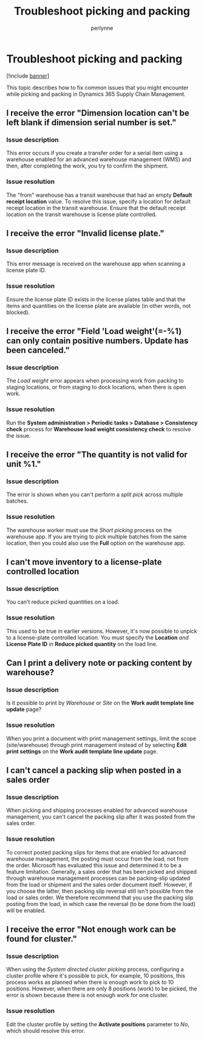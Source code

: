 ﻿---
# required metadata

title: Troubleshoot picking and packing
description: This topic describes how to fix common issues that you might encounter while picking and packing in Dynamics 365 Supply Chain Management.
author: perlynne
manager: tfehr
ms.date: 10/19/2020
ms.topic: article
ms.prod: 
ms.service: dynamics-ax-applications
ms.technology: 

# optional metadata

ms.search.form: 
# ROBOTS: 
audience: Application user
# ms.devlang: 
ms.reviewer: kamaybac
ms.search.scope: Core, Operations
# ms.tgt_pltfrm: 
ms.custom: 
ms.assetid: 
ms.search.region: Global
# ms.search.industry: 
ms.author: perlynne
ms.search.validFrom: 2020-10-19
ms.dyn365.ops.version: 10.0.15
---

# Troubleshoot picking and packing

[!include [banner](../includes/banner.md)]

This topic describes how to fix common issues that you might encounter while picking and packing in Dynamics 365 Supply Chain Management.

## I receive the error "Dimension location can't be left blank if dimension serial number is set."

### Issue description

This error occurs if you create a transfer order for a serial item using a warehouse enabled for an advanced warehouse management (WMS) and then, after completing the work, you try to confirm the shipment.

### Issue resolution

The "from" warehouse has a transit warehouse that had an empty **Default receipt location** value. To resolve this issue, specify a location for default receipt location in the transit warehouse. Ensure that the default receipt location on the transit warehouse is license plate controlled.

## I receive the error "Invalid license plate."

### Issue description

This error message is received on the warehouse app when scanning a license plate ID.

### Issue resolution

Ensure the license plate ID exists in the license plates table and that the items and quantities on the license plate are available (in other words, not blocked).

## I receive the error "Field 'Load weight'(=-%1) can only contain positive numbers. Update has been canceled."

### Issue description

The *Load weight* error appears when processing work from packing to staging locations, or from staging to dock locations, when there is open work.

### Issue resolution

Run the **System administration \> Periodic tasks \> Database \> Consistency check** process for **Warehouse load weight consistency check** to resolve the issue.

## I receive the error "The quantity is not valid for unit %1."

### Issue description

The error is shown when you can't perform a *split pick* across multiple batches.

### Issue resolution

The warehouse worker must use the *Short picking* process on the warehouse app. If you are trying to pick multiple batches from the same location, then you could also use the **Full** option on the warehouse app.

## I can't move inventory to a license-plate controlled location

### Issue description

You can't reduce picked quantities on a load.

### Issue resolution

This used to be true in earlier versions. However, it's now possible to unpick to a license-plate controlled location. You must specify the **Location** *and* **License Plate ID** in **Reduce picked quantity** on the load line.

## Can I print a delivery note or packing content by warehouse?

### Issue description

Is it possible to print by *Warehouse* or *Site* on the **Work audit template line update** page?

### Issue resolution

When you print a document with print management settings, limit the scope (site/warehouse) through print management instead of by selecting **Edit print settings** on the **Work audit template line update** page.

## I can't cancel a packing slip when posted in a sales order

### Issue description

When picking and shipping processes enabled for advanced warehouse management, you can't cancel the packing slip after it was posted from the sales order.

### Issue resolution

To correct posted packing slips for items that are enabled for advanced warehouse management, the posting must occur from the load, not from the order. Microsoft has evaluated this issue and determined it to be a feature limitation. Generally, a sales order that has been picked and shipped through warehouse management processes can be packing-slip updated from the load or shipment and the sales order document itself. However, if you choose the latter, then packing slip reversal still isn't possible from the load or sales order. We therefore recommend that you use the packing slip posting from the load, in which case the reversal (to be done from the load) will be enabled.

## I receive the error "Not enough work can be found for cluster."

### Issue description

When using the *System directed cluster picking* process, configuring a cluster profile where it's possible to pick, for example, 10 positions, this process works as planned when there is enough work to pick to 10 positions. However, when there are only 8 positions (work) to be picked, the error is shown because there is not enough work for one cluster.

### Issue resolution

Edit the cluster profile by setting the **Activate positions** parameter to *No*, which should resolve this error.
